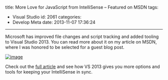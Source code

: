 title: More Love for JavaScript from IntelliSense – Featured on MSDN
tags:
  - Visual Studio
id: 2061
categories:
  - Develop Meta
date: 2013-11-07 17:36:24
---

Microsoft has improved file changes and script tracking and added tooling to Visual Studio 2013\. You can read more about it on my article on MSDN, where I was honored to be selected for a guest blog post.

[![image](http://jameschambers.com/wp-content/uploads/2013/11/image.png "image")](http://t.co/2cL0DlQxCq)

Check out the [full article](http://t.co/2cL0DlQxCq) and see how VS 2013 gives you more options and tools for keeping your IntelliSense in sync.